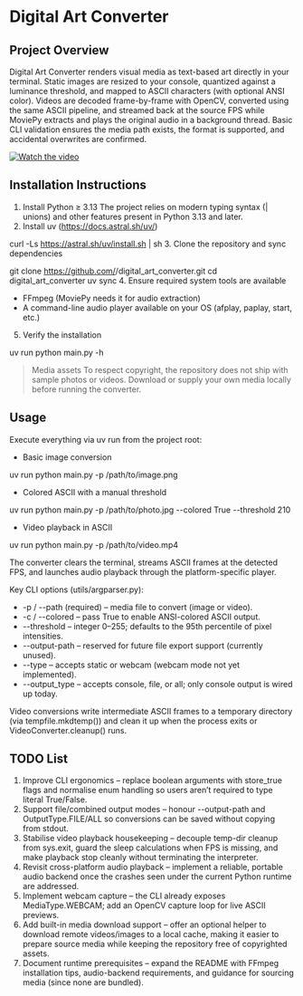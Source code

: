 # Digital Art Converter

## Project Overview

Digital Art Converter renders visual media as text-based art directly in your terminal. Static images are resized to your console, quantized against a luminance threshold, and mapped to ASCII characters (with optional ANSI color). Videos are decoded frame-by-frame with OpenCV,
converted using the same ASCII pipeline, and streamed back at the source FPS while MoviePy extracts and plays the original audio in a background thread. Basic CLI validation ensures the media path exists, the format is supported, and accidental overwrites are confirmed.


[![Watch the video](https://img.youtube.com/vi/cYDkAKYTWk0/maxresdefault.jpg)](https://youtu.be/cYDkAKYTWk0)


## Installation Instructions

1. Install Python ≥ 3.13
 The project relies on modern typing syntax (| unions) and other features present in Python 3.13 and later.
2. Install uv (https://docs.astral.sh/uv/)

 curl -Ls https://astral.sh/uv/install.sh | sh
3. Clone the repository and sync dependencies

 git clone https://github.com/<your-org>/digital_art_converter.git
 cd digital_art_converter
 uv sync
4. Ensure required system tools are available
  - FFmpeg (MoviePy needs it for audio extraction)
  - A command-line audio player available on your OS (afplay, paplay, start, etc.)
5. Verify the installation

 uv run python main.py -h

> Media assets
> To respect copyright, the repository does not ship with sample photos or videos. Download or supply your own media locally before running the converter.

## Usage

Execute everything via uv run from the project root:

- Basic image conversion

uv run python main.py -p /path/to/image.png
- Colored ASCII with a manual threshold

uv run python main.py -p /path/to/photo.jpg --colored True --threshold 210
- Video playback in ASCII

uv run python main.py -p /path/to/video.mp4

The converter clears the terminal, streams ASCII frames at the detected FPS, and launches audio playback through the platform-specific player.

Key CLI options (utils/argparser.py):

- -p / --path (required) – media file to convert (image or video).
- -c / --colored – pass True to enable ANSI-colored ASCII output.
- --threshold – integer 0–255; defaults to the 95th percentile of pixel intensities.
- --output-path – reserved for future file export support (currently unused).
- --type – accepts static or webcam (webcam mode not yet implemented).
- --output_type – accepts console, file, or all; only console output is wired up today.

Video conversions write intermediate ASCII frames to a temporary directory (via tempfile.mkdtemp()) and clean it up when the process exits or VideoConverter.cleanup() runs.

## TODO List

1. Improve CLI ergonomics – replace boolean arguments with store_true flags and normalise enum handling so users aren’t required to type literal True/False.
2. Support file/combined output modes – honour --output-path and OutputType.FILE/ALL so conversions can be saved without copying from stdout.
3. Stabilise video playback housekeeping – decouple temp-dir cleanup from sys.exit, guard the sleep calculations when FPS is missing, and make playback stop cleanly without terminating the interpreter.
4. Revisit cross-platform audio playback – implement a reliable, portable audio backend once the crashes seen under the current Python runtime are addressed.
5. Implement webcam capture – the CLI already exposes MediaType.WEBCAM; add an OpenCV capture loop for live ASCII previews.
6. Add built-in media download support – offer an optional helper to download remote videos/images to a local cache, making it easier to prepare source media while keeping the repository free of copyrighted assets.
7. Document runtime prerequisites – expand the README with FFmpeg installation tips, audio-backend requirements, and guidance for sourcing media (since none are bundled).
